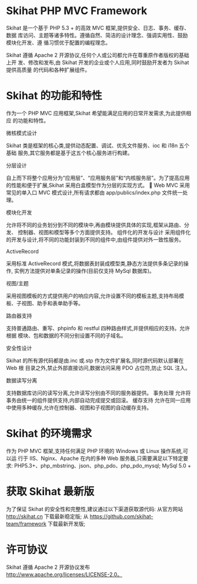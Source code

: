 Skihat PHP MVC Framework
=========

Skihat 是一个基于 PHP 5.3 + 的高效 MVC 框架,提供安全、日志、事务、缓存、数据 库访问、主题等诸多特性。遵循自然、简洁的设计理念、强调实用性、鼓励模块化开发、遵 循习惯优于配置的编程理念。


Skihat 遵循 Apache 2 开源协议,任何个人或公司都允许在尊重原作者版权的基础上开 发、修改和发布,由 Skihat 开发的企业或个人应用,同时鼓励开发者为 Skihat 提供高质量 的代码和各种扩展组件。

Skihat 的功能和特性
=========
作为一个 PHP MVC 应用框架,Skihat 希望能满足应用的日常开发需求,为此提供相应
的功能和特性。

微核模式设计

Skihat 类是框架的核心类,提供动态配置、调试、优先文件服务、ioc 和 i18n 五个基础
服务,其它服务都是基于这五个核心服务进行构建。

分层设计

自上而下将整个应用分为“应用层”、“应用服务层”和“内核服务层”。为了提高应用
的性能和便于扩展,Skihat 采用白盒模型作为分层的实现方式。  Web MVC
采用常见的单入口 MVC 模式设计,所有请求都由 app/publics/index.php 文件统一处理。

模块化开发

允许将不同的业务划分到不同的模块中,再由模块提供具体的实现,框架从路由、分发、 控制器、视图和模型等多个方面提供支持。
组件化的开发与设计 采用组件化的开发与设计,将不同的功能封装到不同的组件中,由组件提供对外一致性服务。

ActiveRecord

采用标准 ActiveRecord 模式,将数据表封装成模型类,静态方法提供多条记录的操作,
实例方法提供对单条记录的操作(目前仅支持 MySql 数据库)。

视图/主题

采用视图模板的方式提供用户的响应内容,允许设置不同的模板主题,支持布局模板、子视图、助手和表单助手等。

路由器支持

支持普通路由、重写、phpinfo 和 restful 四种路由样式,并提供相应的支持。允许根据
模块、包和数据的不同分别设置不同的子域名。

安全性设计

Skihat 的所有源代码都是由.inc 或.stp 作为文件扩展名,同时源代码默认部署在 Web 根
目录之外,禁止外部直接访问,数据访问采用 PDO 占位符,防止 SQL 注入。

数据读写分离

支持数据库访问的读写分离,允许读写分别由不同的服务器提供。
事务处理 允许将事务由统一的组件提供支持,内部自动完成提交或回滚。
缓存支持 允许在同一应用中使用多种缓存,允许在控制器、视图和子视图的自动缓存支持。


Skihat 的环境需求
=========

作为 PHP MVC 框架,支持任何满足 PHP 环境的 Windows 或 Linux 操作系统,可以运 行于 IIS、Nginx、Apache 在内的多种 Web 服务器,只需要满足以下特定要求:
    PHP5.3+、php_mbstring、json、php_pdo、php_pdo_mysql;
    MySql 5.0 +


获取 Skihat 最新版
=========

为了保证 Skihat 的安全性和完整性,建议通过以下渠道获取源代码:
    从官方网站 http://skihat.cn 下载最新稳定版;
    从 https://github.com/skihat-team/framework 下载最新开发版;

许可协议
=========

Skihat 遵循 Apache 2 开源协议发布 http://www.apache.org/licenses/LICENSE-2.0。
